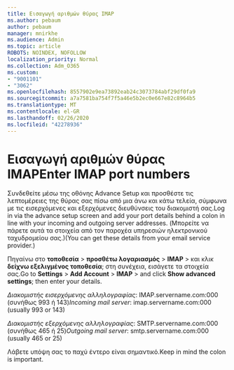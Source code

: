 ```yaml
---
title: Εισαγωγή αριθμών θύρας IMAP
ms.author: pebaum
author: pebaum
manager: mnirkhe
ms.audience: Admin
ms.topic: article
ROBOTS: NOINDEX, NOFOLLOW
localization_priority: Normal
ms.collection: Adm_O365
ms.custom:
- "9001101"
- "3062"
ms.openlocfilehash: 8557902e9ea73892eab24c3073784abf29df0fa9
ms.sourcegitcommit: a7a7581ba754f7f5a46e5b2ec0e667e82c8964b5
ms.translationtype: MT
ms.contentlocale: el-GR
ms.lasthandoff: 02/26/2020
ms.locfileid: "42278936"
---
```

# <a name="enter-imap-port-numbers"></a><span data-ttu-id="4580c-102">Εισαγωγή αριθμών θύρας IMAP</span><span class="sxs-lookup"><span data-stu-id="4580c-102">Enter IMAP port numbers</span></span>

<span data-ttu-id="4580c-103">Συνδεθείτε μέσω της οθόνης Advance Setup και προσθέστε τις λεπτομέρειες της θύρας σας πίσω από μια άνω και κάτω τελεία, σύμφωνα με τις εισερχόμενες και εξερχόμενες διευθύνσεις του διακομιστή σας.</span><span class="sxs-lookup"><span data-stu-id="4580c-103">Log in via the advance setup screen and add your port details behind a colon in line with your incoming and outgoing server addresses.</span></span> <span data-ttu-id="4580c-104">(Μπορείτε να πάρετε αυτά τα στοιχεία από τον παροχέα υπηρεσιών ηλεκτρονικού ταχυδρομείου σας.)</span><span class="sxs-lookup"><span data-stu-id="4580c-104">(You can get these details from your email service provider.)</span></span> 

<span data-ttu-id="4580c-105">Πηγαίνω στο **τοποθεσία** > **προσθέτω λογαριασμός** > **IMAP** > και κλικ **δείχνω εξελιγμένος τοποθεσία**; στη συνέχεια, εισάγετε τα στοιχεία σας.</span><span class="sxs-lookup"><span data-stu-id="4580c-105">Go to **Settings** > **Add Account** > **IMAP** > and click **Show advanced settings**; then enter your details.</span></span> 

<span data-ttu-id="4580c-106">*Διακομιστής εισερχόμενης αλληλογραφίας*: IMAP.servername.com:000 (συνήθως 993 ή 143)</span><span class="sxs-lookup"><span data-stu-id="4580c-106">*Incoming mail server*: imap.servername.com:000 (usually 993 or 143)</span></span> 

<span data-ttu-id="4580c-107">*Διακομιστής εξερχόμενης αλληλογραφίας*: SMTP.servername.com:000 (συνήθως 465 ή 25)</span><span class="sxs-lookup"><span data-stu-id="4580c-107">*Outgoing mail server*: smtp.servername.com:000 (usually 465 or 25)</span></span> 

<span data-ttu-id="4580c-108">Λάβετε υπόψη σας το παχύ έντερο είναι σημαντικό.</span><span class="sxs-lookup"><span data-stu-id="4580c-108">Keep in mind the colon is important.</span></span> 
